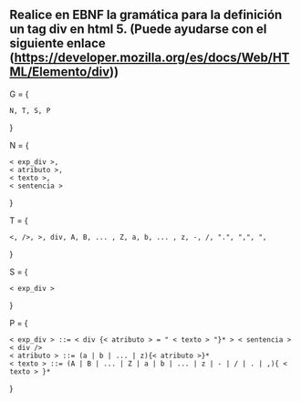 ## Realice en EBNF la gramática para la definición un tag div en html 5. (Puede ayudarse con el siguiente enlace (https://developer.mozilla.org/es/docs/Web/HTML/Elemento/div))

G = {

    N, T, S, P
}

N = {

    < exp_div >,
    < atributo >,
    < texto >,
    < sentencia >
}

T = {

    <, />, >, div, A, B, ... , Z, a, b, ... , z, -, /, ".", ",", ",
}

S = {

    < exp_div >
}

P = {

    < exp_div > ::= < div {< atributo > = " < texto > "}* > < sentencia > < div />
    < atributo > ::= (a | b | ... | z){< atributo >}*
    < texto > ::= (A | B | ... | Z | a | b | ... | z | - | / | . | ,){ < texto > }*
}